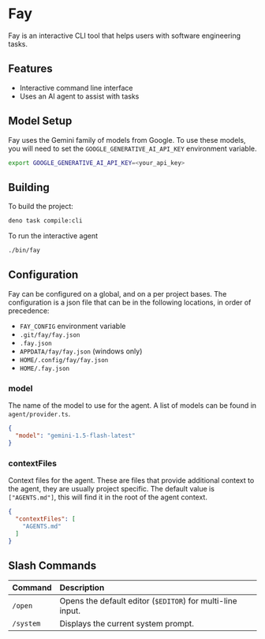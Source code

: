 # Fay

Fay is an interactive CLI tool that helps users with software engineering tasks.

## Features

- Interactive command line interface
- Uses an AI agent to assist with tasks

## Model Setup

Fay uses the Gemini family of models from Google. To use these models, you will
need to set the `GOOGLE_GENERATIVE_AI_API_KEY` environment variable.

```bash
export GOOGLE_GENERATIVE_AI_API_KEY=<your_api_key>
```

## Building

To build the project:

```bash
deno task compile:cli
```

To run the interactive agent

```bash
./bin/fay
```

## Configuration

Fay can be configured on a global, and on a per project bases. The configuration
is a json file that can be in the following locations, in order of precedence:

- `FAY_CONFIG` environment variable
- `.git/fay/fay.json`
- `.fay.json`
- `APPDATA/fay/fay.json` (windows only)
- `HOME/.config/fay/fay.json`
- `HOME/.fay.json`

### model

The name of the model to use for the agent. A list of models can be found in
`agent/provider.ts`.

```json
{
  "model": "gemini-1.5-flash-latest"
}
```

### contextFiles

Context files for the agent. These are files that provide additional context to
the agent, they are usually project specific. The default value is
`["AGENTS.md"]`, this will find it in the root of the agent context.

```json
{
  "contextFiles": [
    "AGENTS.md"
  ]
}
```

## Slash Commands

| Command   | Description                                                |
| :-------- | :--------------------------------------------------------- |
| `/open`   | Opens the default editor (`$EDITOR`) for multi-line input. |
| `/system` | Displays the current system prompt.                        |
